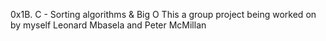 0x1B. C - Sorting algorithms & Big O
This a group project being worked on by myself Leonard Mbasela and Peter McMillan
